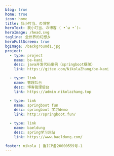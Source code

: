 ```yaml
---
blog: true
home: true
icon: home
title: 我小叮当、の博客
heroText: 我小叮当、の博客 ( •̀ ω •́ )✧
heroImage: /head.svg
tagline: 全世界的幻想乡
heroFullScreen: true
bgImage: /background1.jpg
project:
  - type: project
    name: be-kami
    desc: java开发代码案例（springboot框架）
    link: https://gitee.com/NikolaZhang/be-kami

  - type: link
    name: 管理后台
    desc: 博客管理后台
    link: https://admin.nikolazhang.top

  - type: link
    name: springboot fun
    desc: springboot 学习demo
    link: http://springboot.fun/

  - type: link
    name: baeldung
    desc: spring学习网站
    link: https://www.baeldung.com/

footer: nikola | 鲁ICP备20000559号-1
---
```

